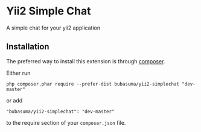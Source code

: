 Yii2 Simple Chat
================
A simple chat for your yii2 application

Installation
------------

The preferred way to install this extension is through [composer](http://getcomposer.org/download/).

Either run

```
php composer.phar require --prefer-dist bubasuma/yii2-simplechat "dev-master"
```

or add

```
"bubasuma/yii2-simplechat": "dev-master"
```

to the require section of your `composer.json` file.
